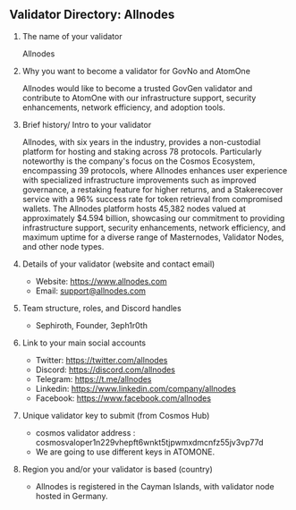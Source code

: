## Validator Directory: Allnodes

1) The name of your validator

    Allnodes

2) Why you want to become a validator for GovNo and AtomOne

    Allnodes would like to become a trusted GovGen validator and 
contribute to AtomOne with our infrastructure support, security 
enhancements, network efficiency, and adoption tools.

3) Brief history/ Intro to your validator

    Allnodes, with six years in the industry, provides a non-custodial 
platform for hosting and staking across 78 protocols. Particularly 
noteworthy is the company's focus on the Cosmos Ecosystem, encompassing 39 
protocols, where Allnodes enhances user experience with specialized 
infrastructure improvements such as improved governance, a restaking 
feature for higher returns, and a Stakerecover service with a 96% success 
rate for token retrieval from compromised wallets.
The Allnodes platform hosts 45,382 nodes valued at approximately $4.594 
billion, showcasing our commitment to providing infrastructure support, 
security enhancements, network efficiency, and maximum uptime for a 
diverse range of Masternodes, Validator Nodes, and other node types.

4) Details of your validator (website and contact email)

    - Website: https://www.allnodes.com
    - Email: support@allnodes.com

5) Team structure, roles, and Discord handles

    - Sephiroth, Founder, 3eph1r0th

6) Link to your main social accounts

    - Twitter: https://twitter.com/allnodes
    - Discord: https://discord.com/allnodes
    - Telegram: https://t.me/allnodes
    - Linkedin: https://www.linkedin.com/company/allnodes
    - Facebook: https://www.facebook.com/allnodes

7) Unique validator key to submit (from Cosmos Hub)

    - cosmos validator address : 
cosmosvaloper1n229vhepft6wnkt5tjpwmxdmcnfz55jv3vp77d
    - We are going to use different keys in ATOMONE.

8) Region you and/or your validator is based (country)

    - Allnodes is registered in the Cayman Islands, with validator node 
hosted in Germany.
